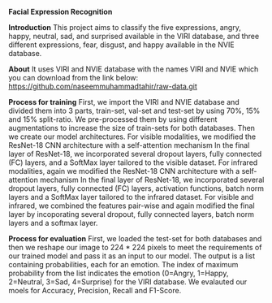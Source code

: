 **Facial Expression Recognition**

**Introduction**
This project aims to classify the five expressions, angry, happy, neutral, sad, and surprised available in the VIRI database, and three different expressions,
fear, disgust, and happy available in the NVIE database.

**About**
It uses VIRI and NVIE database with the names VIRI and NVIE which you can download from the link below:
https://github.com/naseemmuhammadtahir/raw-data.git

**Process for training**
First, we import the VIRI and NVIE database and divided them into 3 parts, train-set, val-set and test-set by using 70%, 15% and 15% split-ratio.
We pre-processed them by using different augmentations to increase the size of train-sets for both databases. Then we create our model architectures. 
For visible modalities, we modified the ResNet-18 CNN architecture with a self-attention mechanism
In the final layer of ResNet-18, we incorporated several dropout layers, fully connected (FC) layers, and a SoftMax layer tailored to the visible dataset. For infrared modalities, again we modified the ResNet-18 CNN architecture with a self-attention mechanism
In the final layer of ResNet-18, we incorporated several dropout layers, fully connected (FC) layers, activation functions, batch norm layers and a SoftMax 
layer tailored to the infrared dataset. For visible and infrared, we combined the features pair-wise and again modified the final layer by incoporating several dropout, fully connected layers, batch norm layers and a softmax layer.

**Process for evaluation**
First, we loaded the test-set for both databases and then we reshape our image to 224 * 224 pixels to meet the requirements of our trained model and pass it as an input to our model. The output is a list containing probabilities, each for an emotion. The index of maximum probability from the list indicates the  emotion (0=Angry, 1=Happy, 2=Neutral, 3=Sad, 4=Surprise) for the VIRI database. We evalauted our moels for Accuracy, Precision, Recall and F1-Score.



